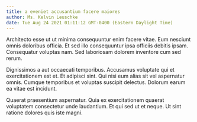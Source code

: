 ```yaml
---
title: a eveniet accusantium facere maiores
author: Ms. Kelvin Leuschke
date: Tue Aug 24 2021 01:11:12 GMT-0400 (Eastern Daylight Time)
---
```

Architecto esse ut ut minima consequuntur enim facere vitae. Eum nesciunt omnis doloribus officia. Et sed illo consequuntur ipsa officiis debitis ipsam. Consequatur voluptas nam. Sed laboriosam dolorem inventore cum sed rerum.

 Dignissimos a aut occaecati temporibus. Accusamus voluptate qui et exercitationem est et. Et adipisci sint. Qui nisi eum alias sit vel aspernatur omnis. Cumque temporibus et voluptas suscipit delectus. Dolorum earum ea vitae est incidunt.

 Quaerat praesentium aspernatur. Quia ex exercitationem quaerat voluptatem consectetur unde laudantium. Et qui sed ut et neque. Ut sint ratione dolores quis iste magni.